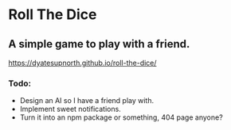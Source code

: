 # Roll The Dice

## A simple game to play with a friend.

https://dyatesupnorth.github.io/roll-the-dice/

### Todo:
- Design an AI so I have a friend play with.
- Implement sweet notifications.
- Turn it into an npm package or something, 404 page anyone? 
